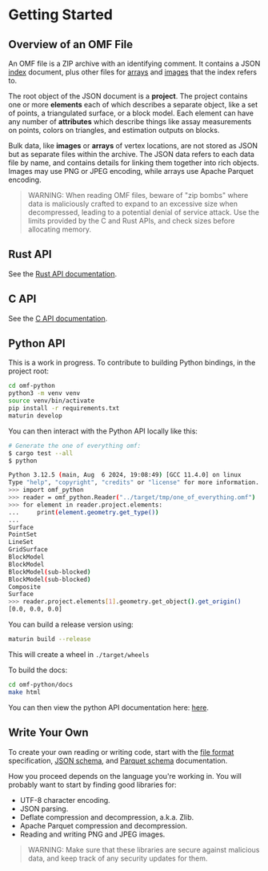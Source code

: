 # Getting Started

## Overview of an OMF File

An OMF file is a ZIP archive with an identifying comment.
It contains a JSON [index](format.md#json-index) document,
plus other files for [arrays](format.md#arrays) and [images](format.md#images) that the index refers to.

The root object of the JSON document is a **project**.
The project contains one or more **elements** each of which describes a separate object,
like a set of points, a triangulated surface, or a block model.
Each element can have any number of **attributes** which describe things like assay measurements on points,
colors on triangles, and estimation outputs on blocks.

Bulk data, like **images** or **arrays** of vertex locations,
are not stored as JSON but as separate files within the archive.
The JSON data refers to each data file by name,
and contains details for linking them together into rich objects.
Images may use PNG or JPEG encoding, while arrays use Apache Parquet encoding.

> WARNING:
> When reading OMF files, beware of "zip bombs" where data is maliciously crafted to expand to an
> excessive size when decompressed, leading to a potential denial of service attack.
> Use the limits provided by the C and Rust APIs, and check sizes before allocating memory.


## Rust API

See the [Rust API documentation](rust/omf/index.html).


## C API

See the [C API documentation](c/index.md).


## Python API

This is a work in progress. To contribute to building Python bindings, in the project root:

```sh
cd omf-python
python3 -m venv venv
source venv/bin/activate
pip install -r requirements.txt
maturin develop
```

You can then interact with the Python API locally like this:

```sh
# Generate the one of everything omf:
$ cargo test --all
$ python

Python 3.12.5 (main, Aug  6 2024, 19:08:49) [GCC 11.4.0] on linux
Type "help", "copyright", "credits" or "license" for more information.
>>> import omf_python
>>> reader = omf_python.Reader("../target/tmp/one_of_everything.omf")
>>> for element in reader.project.elements:
...     print(element.geometry.get_type())
...
Surface
PointSet
LineSet
GridSurface
BlockModel
BlockModel
BlockModel(sub-blocked)
BlockModel(sub-blocked)
Composite
Surface
>>> reader.project.elements[1].geometry.get_object().get_origin()
[0.0, 0.0, 0.0]
```

You can build a release version using:

```sh
maturin build --release
```

This will create a wheel in `./target/wheels`

To build the docs:

```sh
cd omf-python/docs
make html
```

You can then view the python API documentation here: [here](../omf-python/docs/build/html/index.html).

## Write Your Own

To create your own reading or writing code,
start with the [file format](format.md) specification,
[JSON schema](schema_index.md),
and [Parquet schema](parquet.md) documentation.

How you proceed depends on the language you're working in.
You will probably want to start by finding good libraries for:

- UTF-8 character encoding.
- JSON parsing.
- Deflate compression and decompression, a.k.a. Zlib.
- Apache Parquet compression and decompression.
- Reading and writing PNG and JPEG images.

> WARNING:
> Make sure that these libraries are secure against malicious data,
> and keep track of any security updates for them.
